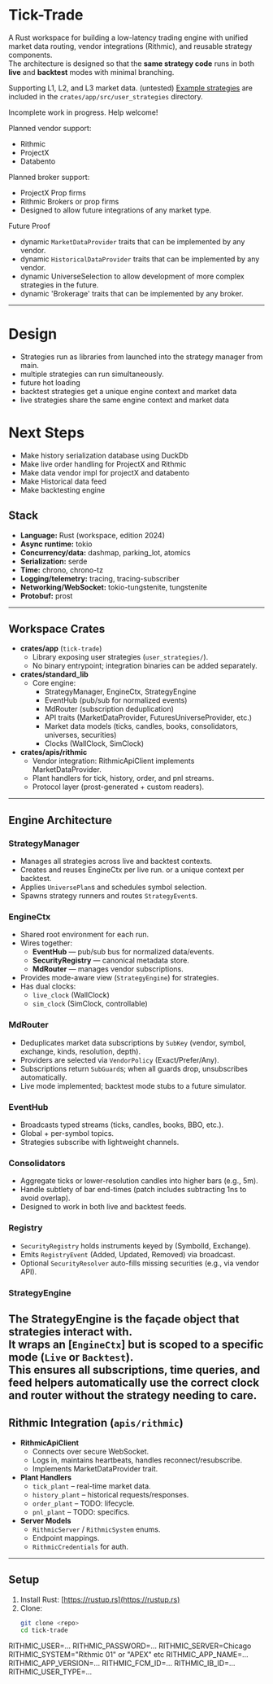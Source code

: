# Tick-Trade

A Rust workspace for building a low-latency trading engine with unified market data routing, vendor integrations (Rithmic), and reusable strategy components.  
The architecture is designed so that the **same strategy code** runs in both **live** and **backtest** modes with minimal branching.

Supporting L1, L2, and L3 market data. (untested)
[Example strategies](crates/app/src/user_strategies) are included in the `crates/app/src/user_strategies` directory.

Incomplete work in progress. Help welcome!

Planned vendor support:
- Rithmic
- ProjectX
- Databento

Planned broker support:
- ProjectX Prop firms
- Rithmic Brokers or prop firms
- Designed to allow future integrations of any market type.

Future Proof
- dynamic `MarketDataProvider` traits that can be implemented by any vendor.
- dynamic `HistoricalDataProvider` traits that can be implemented by any vendor.
- dynamic UniverseSelection to allow development of more complex strategies in the future.
- dynamic 'Brokerage' traits that can be implemented by any broker.
---



# Design
- Strategies run as libraries from launched into the strategy manager from main.
- multiple strategies can run simultaneously.  
- future hot loading
- backtest strategies get a unique engine context and market data 
- live strategies share the same engine context and market data

# Next Steps
- Make history serialization database using DuckDb
- Make live order handling for ProjectX and Rithmic
- Make data vendor impl for projectX and databento
- Make Historical data feed
- Make backtesting engine

## Stack
- **Language:** Rust (workspace, edition 2024)
- **Async runtime:** tokio
- **Concurrency/data:** dashmap, parking_lot, atomics
- **Serialization:** serde
- **Time:** chrono, chrono-tz
- **Logging/telemetry:** tracing, tracing-subscriber
- **Networking/WebSocket:** tokio-tungstenite, tungstenite
- **Protobuf:** prost

---

## Workspace Crates
- **crates/app** (`tick-trade`)
  - Library exposing user strategies (`user_strategies/`).
  - No binary entrypoint; integration binaries can be added separately.
- **crates/standard_lib**
  - Core engine:
    - StrategyManager, EngineCtx, StrategyEngine
    - EventHub (pub/sub for normalized events)
    - MdRouter (subscription deduplication)
    - API traits (MarketDataProvider, FuturesUniverseProvider, etc.)
    - Market data models (ticks, candles, books, consolidators, universes, securities)
    - Clocks (WallClock, SimClock)
- **crates/apis/rithmic**
  - Vendor integration: RithmicApiClient implements MarketDataProvider.
  - Plant handlers for tick, history, order, and pnl streams.
  - Protocol layer (prost-generated + custom readers).

---

## Engine Architecture

### StrategyManager
- Manages all strategies across live and backtest contexts.
- Creates and reuses EngineCtx per live run. or a unique context per backtest.
- Applies `UniversePlan`s and schedules symbol selection.
- Spawns strategy runners and routes `StrategyEvent`s.

### EngineCtx
- Shared root environment for each run.
- Wires together:
  - **EventHub** — pub/sub bus for normalized data/events.
  - **SecurityRegistry** — canonical metadata store.
  - **MdRouter** — manages vendor subscriptions.
- Provides mode-aware view (`StrategyEngine`) for strategies.
- Has dual clocks:
  - `live_clock` (WallClock)
  - `sim_clock` (SimClock, controllable)

### MdRouter
- Deduplicates market data subscriptions by `SubKey` (vendor, symbol, exchange, kinds, resolution, depth).
- Providers are selected via `VendorPolicy` (Exact/Prefer/Any).
- Subscriptions return `SubGuard`s; when all guards drop, unsubscribes automatically.
- Live mode implemented; backtest mode stubs to a future simulator.

### EventHub
- Broadcasts typed streams (ticks, candles, books, BBO, etc.).
- Global + per-symbol topics.
- Strategies subscribe with lightweight channels.

### Consolidators
- Aggregate ticks or lower-resolution candles into higher bars (e.g., 5m).
- Handle subtlety of bar end-times (patch includes subtracting 1ns to avoid overlap).
- Designed to work in both live and backtest feeds.

### Registry
- `SecurityRegistry` holds instruments keyed by (SymbolId, Exchange).
- Emits `RegistryEvent` (Added, Updated, Removed) via broadcast.
- Optional `SecurityResolver` auto-fills missing securities (e.g., via vendor API).

### StrategyEngine
The **StrategyEngine** is the façade object that strategies interact with.  
It wraps an [`EngineCtx`] but is **scoped to a specific mode** (`Live` or `Backtest`).  
This ensures all subscriptions, time queries, and feed helpers automatically use the correct clock and router without the strategy needing to care.
---

## Rithmic Integration (`apis/rithmic`)
- **RithmicApiClient**
  - Connects over secure WebSocket.
  - Logs in, maintains heartbeats, handles reconnect/resubscribe.
  - Implements MarketDataProvider trait.
- **Plant Handlers**
  - `tick_plant` – real-time market data.
  - `history_plant` – historical requests/responses.
  - `order_plant` – TODO: lifecycle.
  - `pnl_plant` – TODO: specifics.
- **Server Models**
  - `RithmicServer` / `RithmicSystem` enums.
  - Endpoint mappings.
  - `RithmicCredentials` for auth.

---

## Setup
1. Install Rust: [https://rustup.rs](https://rustup.rs)
2. Clone:
   ```bash
   git clone <repo>
   cd tick-trade


RITHMIC_USER=...
RITHMIC_PASSWORD=...
RITHMIC_SERVER=Chicago
RITHMIC_SYSTEM="Rithmic 01" or "APEX" etc
RITHMIC_APP_NAME=...
RITHMIC_APP_VERSION=...
RITHMIC_FCM_ID=... 
RITHMIC_IB_ID=...  
RITHMIC_USER_TYPE=...